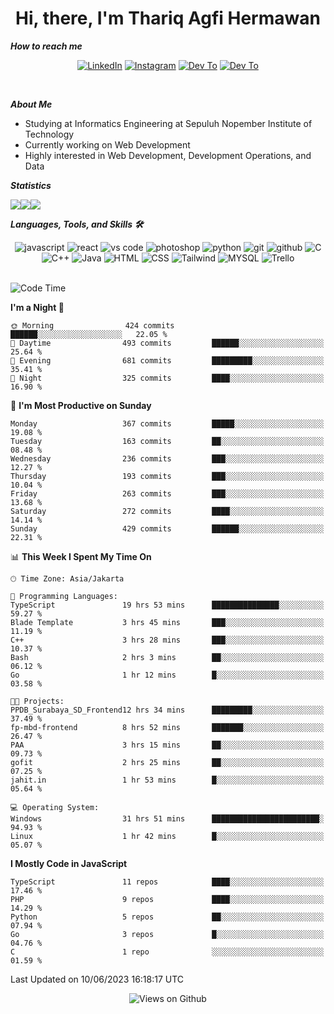 <div align="center">
  <h1>Hi, there, I'm Thariq Agfi Hermawan</h1>
</div>


***How to reach me***
<p align='center'>
   <a href="https://www.linkedin.com/in/thariqagfihermawan" target="_blank"><img src="https://img.shields.io/badge/LinkedIn-0077B5?style=for-the-badge&logo=linkedin&logoColor=white" alt="LinkedIn"></a>
   <a href="https://www.instagram.com/thoriqagfi" target="_blank"><img src="https://img.shields.io/badge/Instagram-E4405F?style=for-the-badge&logo=instagram&logoColor=white" alt="Instagram"></a>
   <a href="https://medium.com/@thoriq.aghfi60" target="_blank"><img src="https://img.shields.io/badge/Medium-12100E?style=for-the-badge&logo=medium&logoColor=white" alt="Dev To"></a>
   <a href="https://linktr.ee/thoriqagfi" target="_blank"><img src="https://img.shields.io/badge/linktree-1de9b6?style=for-the-badge&logo=linktree&logoColor=white" alt="Dev To"></a>
</p>

<br>

***About Me***
- Studying at Informatics Engineering at Sepuluh Nopember Institute of Technology
- Currently working on Web Development
- Highly interested in Web Development, Development Operations, and Data

***Statistics***

<!-- [![GitHub Streak](http://github-readme-streak-stats.herokuapp.com?user=thoriqagfi&theme=dark)](https://git.io/streak-stats) -->

<div align="center">
  <div style="display: flex;">
    <img src="http://github-readme-streak-stats.herokuapp.com?user=thoriqagfi&theme=chartreuse-dark"/>
    <img src="https://github-readme-stats.vercel.app/api/top-langs/?username=thoriqagfi&layout=compact&&theme=chartreuse-dark&langs_count=8)](https://github.com/thoriqagfi"/>
    <img src="https://github-readme-stats.vercel.app/api?username=thoriqagfi&show_icons=true&theme=chartreuse-dark"/>
  </div>
</div>

<!-- [![Top Langs](https://github-readme-stats.vercel.app/api/top-langs/?username=thoriqagfi&layout=compact&&theme=chartreuse-dark&langs_count=8)](https://github.com/thoriqagfi)
< ![Agfi's GitHub stats](https://github-readme-stats.vercel.app/api?username=thoriqagfi&show_icons=true&theme=chartreuse-dark) -->

***Languages, Tools, and Skills 🛠***

  <div align="center">
    <img src="https://img.shields.io/badge/JavaScript-F7DF1E?style=for-the-badge&logo=javascript&logoColor=black" alt="javascript" />
    <img src="https://img.shields.io/badge/React-61DAFB?style=for-the-badge&logo=react&logoColor=black" alt="react" />
    <img src="https://img.shields.io/badge/vs%20code-007ACC?style=for-the-badge&logo=visual%20studio%20code&logoColor=white" alt="vs code" />
    <img src="https://img.shields.io/badge/adobe%20photoshop-31A8FF?style=for-the-badge&logo=adobe%20photoshop&logoColor=white" alt="photoshop" />
    <img src="https://img.shields.io/badge/python-3776AB?style=for-the-badge&logo=python&logoColor=white" alt="python" />
    <img src="https://img.shields.io/badge/Git-F05032?style=for-the-badge&logo=git&logoColor=white" alt="git" />
    <img src="https://img.shields.io/badge/GitHub-100000?style=for-the-badge&logo=github&logoColor=white" alt="github" />
    <img src="https://img.shields.io/badge/c-%2300599C.svg?style=for-the-badge&logo=c&logoColor=white" alt="C" />
    <img src="https://img.shields.io/badge/c++-%2300599C.svg?style=for-the-badge&logo=c%2B%2B&logoColor=white" alt="C++" />
    <img src="https://img.shields.io/badge/Java-ED8B00?style=for-the-badge&logo=java&logoColor=white" alt="Java"/>
    <img src="https://img.shields.io/badge/HTML5-E34F26?style=for-the-badge&logo=html5&logoColor=white" alt="HTML" />
    <img src="https://img.shields.io/badge/CSS-239120?&style=for-the-badge&logo=css3&logoColor=white" alt ="CSS" />
    <img src="https://img.shields.io/badge/tailwindcss-%2338B2AC.svg?style=for-the-badge&logo=tailwind-css&logoColor=white" alt="Tailwind" />
    <img src="https://img.shields.io/badge/MySQL-00000F?style=for-the-badge&logo=mysql&logoColor=white" alt="MYSQL" />
    <img src="https://img.shields.io/badge/Trello-%23026AA7.svg?style=for-the-badge&logo=Trello&logoColor=white" alt="Trello" />
  </div><br>

<!--START_SECTION:waka-->
![Code Time](http://img.shields.io/badge/Code%20Time-473%20hrs%2047%20mins-blue)

**I'm a Night 🦉** 

```text
🌞 Morning                424 commits         ██████░░░░░░░░░░░░░░░░░░░   22.05 % 
🌆 Daytime                493 commits         ██████░░░░░░░░░░░░░░░░░░░   25.64 % 
🌃 Evening                681 commits         █████████░░░░░░░░░░░░░░░░   35.41 % 
🌙 Night                  325 commits         ████░░░░░░░░░░░░░░░░░░░░░   16.90 % 
```
📅 **I'm Most Productive on Sunday** 

```text
Monday                   367 commits         █████░░░░░░░░░░░░░░░░░░░░   19.08 % 
Tuesday                  163 commits         ██░░░░░░░░░░░░░░░░░░░░░░░   08.48 % 
Wednesday                236 commits         ███░░░░░░░░░░░░░░░░░░░░░░   12.27 % 
Thursday                 193 commits         ███░░░░░░░░░░░░░░░░░░░░░░   10.04 % 
Friday                   263 commits         ███░░░░░░░░░░░░░░░░░░░░░░   13.68 % 
Saturday                 272 commits         ████░░░░░░░░░░░░░░░░░░░░░   14.14 % 
Sunday                   429 commits         ██████░░░░░░░░░░░░░░░░░░░   22.31 % 
```


📊 **This Week I Spent My Time On** 

```text
🕑︎ Time Zone: Asia/Jakarta

💬 Programming Languages: 
TypeScript               19 hrs 53 mins      ███████████████░░░░░░░░░░   59.27 % 
Blade Template           3 hrs 45 mins       ███░░░░░░░░░░░░░░░░░░░░░░   11.19 % 
C++                      3 hrs 28 mins       ███░░░░░░░░░░░░░░░░░░░░░░   10.37 % 
Bash                     2 hrs 3 mins        ██░░░░░░░░░░░░░░░░░░░░░░░   06.12 % 
Go                       1 hr 12 mins        █░░░░░░░░░░░░░░░░░░░░░░░░   03.58 % 

🐱‍💻 Projects: 
PPDB_Surabaya_SD_Frontend12 hrs 34 mins      █████████░░░░░░░░░░░░░░░░   37.49 % 
fp-mbd-frontend          8 hrs 52 mins       ███████░░░░░░░░░░░░░░░░░░   26.47 % 
PAA                      3 hrs 15 mins       ██░░░░░░░░░░░░░░░░░░░░░░░   09.73 % 
gofit                    2 hrs 25 mins       ██░░░░░░░░░░░░░░░░░░░░░░░   07.25 % 
jahit.in                 1 hr 53 mins        █░░░░░░░░░░░░░░░░░░░░░░░░   05.64 % 

💻 Operating System: 
Windows                  31 hrs 51 mins      ████████████████████████░   94.93 % 
Linux                    1 hr 42 mins        █░░░░░░░░░░░░░░░░░░░░░░░░   05.07 % 
```

**I Mostly Code in JavaScript** 

```text
TypeScript               11 repos            ████░░░░░░░░░░░░░░░░░░░░░   17.46 % 
PHP                      9 repos             ████░░░░░░░░░░░░░░░░░░░░░   14.29 % 
Python                   5 repos             ██░░░░░░░░░░░░░░░░░░░░░░░   07.94 % 
Go                       3 repos             █░░░░░░░░░░░░░░░░░░░░░░░░   04.76 % 
C                        1 repo              ░░░░░░░░░░░░░░░░░░░░░░░░░   01.59 % 
```




 Last Updated on 10/06/2023 16:18:17 UTC
<!--END_SECTION:waka-->

<div align="center">
<img src="https://komarev.com/ghpvc/?username=thoriqagfi&color=blue" alt="Views on Github" />
</div>